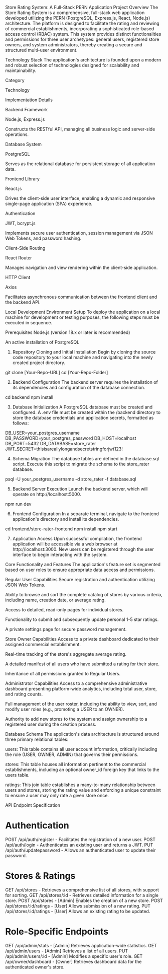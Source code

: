 Store Rating System: A Full-Stack PERN Application
Project Overview
The Store Rating System is a comprehensive, full-stack web application developed utilizing the PERN (PostgreSQL, Express.js, React, Node.js) architecture. The platform is designed to facilitate the rating and reviewing of commercial establishments, incorporating a sophisticated role-based access control (RBAC) system. This system provides distinct functionalities and permissions for three user archetypes: general users, registered store owners, and system administrators, thereby creating a secure and structured multi-user environment.

Technology Stack
The application's architecture is founded upon a modern and robust selection of technologies designed for scalability and maintainability.

Category

Technology

Implementation Details

Backend Framework

Node.js, Express.js

Constructs the RESTful API, managing all business logic and server-side operations.

Database System

PostgreSQL

Serves as the relational database for persistent storage of all application data.

Frontend Library

React.js

Drives the client-side user interface, enabling a dynamic and responsive single-page application (SPA) experience.

Authentication

JWT, bcrypt.js

Implements secure user authentication, session management via JSON Web Tokens, and password hashing.

Client-Side Routing

React Router

Manages navigation and view rendering within the client-side application.

HTTP Client

Axios

Facilitates asynchronous communication between the frontend client and the backend API.

Local Development Environment Setup
To deploy the application on a local machine for development or testing purposes, the following steps must be executed in sequence.

Prerequisites
Node.js (version 18.x or later is recommended)

An active installation of PostgreSQL

1. Repository Cloning and Initial Installation
Begin by cloning the source code repository to your local machine and navigating into the newly created project directory.

git clone [Your-Repo-URL]
cd [Your-Repo-Folder]

2. Backend Configuration
The backend server requires the installation of its dependencies and configuration of the database connection.

cd backend
npm install

3. Database Initialization
A PostgreSQL database must be created and configured. A .env file must be created within the /backend directory to store the database credentials and application secrets, formatted as follows:

DB_USER=your_postgres_username
DB_PASSWORD=your_postgres_password
DB_HOST=localhost
DB_PORT=5432
DB_DATABASE=store_rater
JWT_SECRET=thisisareallylongandsecretstringforjwt123!

4. Schema Migration
The database tables are defined in the database.sql script. Execute this script to migrate the schema to the store_rater database.

psql -U your_postgres_username -d store_rater -f database.sql

5. Backend Server Execution
Launch the backend server, which will operate on http://localhost:5000.

npm run dev

6. Frontend Configuration
In a separate terminal, navigate to the frontend application's directory and install its dependencies.

cd frontend/store-rater-frontend
npm install
npm start

7. Application Access
Upon successful compilation, the frontend application will be accessible via a web browser at http://localhost:3000. New users can be registered through the user interface to begin interacting with the system.

Core Functionality and Features
The application's feature set is segmented based on user roles to ensure appropriate data access and permissions.

Regular User Capabilities
Secure registration and authentication utilizing JSON Web Tokens.

Ability to browse and sort the complete catalog of stores by various criteria, including name, creation date, or average rating.

Access to detailed, read-only pages for individual stores.

Functionality to submit and subsequently update personal 1-5 star ratings.

A private settings page for secure password management.

Store Owner Capabilities
Access to a private dashboard dedicated to their assigned commercial establishment.

Real-time tracking of the store's aggregate average rating.

A detailed manifest of all users who have submitted a rating for their store.

Inheritance of all permissions granted to Regular Users.

Administrator Capabilities
Access to a comprehensive administrative dashboard presenting platform-wide analytics, including total user, store, and rating counts.

Full management of the user roster, including the ability to view, sort, and modify user roles (e.g., promoting a USER to an OWNER).

Authority to add new stores to the system and assign ownership to a registered user during the creation process.

Database Schema
The application's data architecture is structured around three primary relational tables:

users: This table contains all user account information, critically including the role (USER, OWNER, ADMIN) that governs their permissions.

stores: This table houses all information pertinent to the commercial establishments, including an optional owner_id foreign key that links to the users table.

ratings: This join table establishes a many-to-many relationship between users and stores, storing the rating value and enforcing a unique constraint to ensure a user may only rate a given store once.

API Endpoint Specification
# Authentication
POST /api/auth/register     - Facilitates the registration of a new user.
POST /api/auth/login        - Authenticates an existing user and returns a JWT.
PUT  /api/auth/updatepassword - Allows an authenticated user to update their password.

# Stores & Ratings
GET    /api/stores          - Retrieves a comprehensive list of all stores, with support for sorting.
GET    /api/stores/:id      - Retrieves detailed information for a single store.
POST   /api/stores          - [Admin] Enables the creation of a new store.
POST   /api/stores/:id/ratings - [User] Allows submission of a new rating.
PUT    /api/stores/:id/ratings - [User] Allows an existing rating to be updated.

# Role-Specific Endpoints
GET /api/admin/stats        - [Admin] Retrieves application-wide statistics.
GET /api/admin/users        - [Admin] Retrieves a list of all users.
PUT /api/admin/users/:id    - [Admin] Modifies a specific user's role.
GET /api/owner/dashboard    - [Owner] Retrieves dashboard data for the authenticated owner's store.
